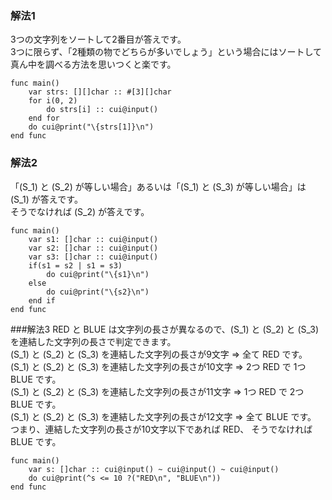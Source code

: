 ### 解法1
3つの文字列をソートして2番目が答えです。  
3つに限らず、「2種類の物でどちらが多いでしょう」という場合にはソートして真ん中を調べる方法を思いつくと楽です。

```Kuin
func main()
	var strs: [][]char :: #[3][]char
	for i(0, 2)
		do strs[i] :: cui@input()
	end for
	do cui@print("\{strs[1]}\n")
end func
```
  
### 解法2
「\(S_1\) と \(S_2\) が等しい場合」あるいは「\(S_1\) と \(S_3\) が等しい場合」は \(S_1\) が答えです。  
そうでなければ \(S_2\) が答えです。
```Kuin
func main()
	var s1: []char :: cui@input()
	var s2: []char :: cui@input()
	var s3: []char :: cui@input()
	if(s1 = s2 | s1 = s3)
		do cui@print("\{s1}\n")
	else
		do cui@print("\{s2}\n")
	end if
end func
```

###解法3
RED と BLUE は文字列の長さが異なるので、\(S_1\) と \(S_2\) と \(S_3\) を連結した文字列の長さで判定できます。  
\(S_1\) と \(S_2\) と \(S_3\) を連結した文字列の長さが9文字 ⇒ 全て RED です。  
\(S_1\) と \(S_2\) と \(S_3\) を連結した文字列の長さが10文字 ⇒ 2つ RED で 1つ BLUE です。  
\(S_1\) と \(S_2\) と \(S_3\) を連結した文字列の長さが11文字 ⇒ 1つ RED で 2つ BLUE です。  
\(S_1\) と \(S_2\) と \(S_3\) を連結した文字列の長さが12文字 ⇒ 全て BLUE です。  
つまり、連結した文字列の長さが10文字以下であれば RED、 そうでなければ BLUE です。
```Kuin
func main()
	var s: []char :: cui@input() ~ cui@input() ~ cui@input()
	do cui@print(^s <= 10 ?("RED\n", "BLUE\n"))
end func
```